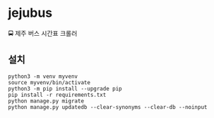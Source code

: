 # jejubus
🚍 제주 버스 시간표 크롤러

## 설치
```
python3 -m venv myvenv
source myvenv/bin/activate
python3 -m pip install --upgrade pip
pip install -r requirements.txt
python manage.py migrate
python manage.py updatedb --clear-synonyms --clear-db --noinput
```
